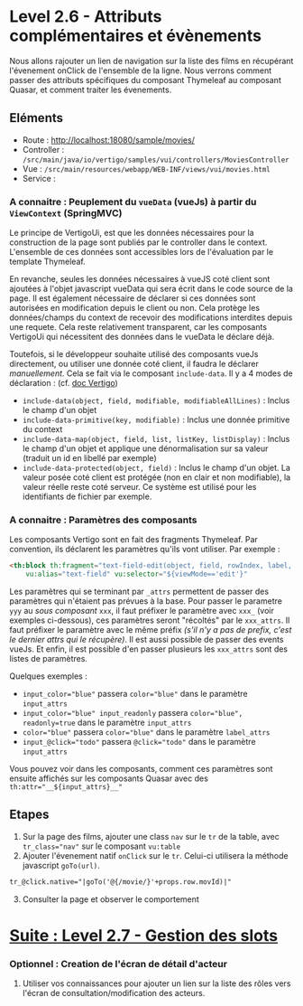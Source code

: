 # Level 2.6 - Attributs complémentaires et évènements

Nous allons rajouter un lien de navigation sur la liste des films en récupérant l'évenement onClick de l'ensemble de la ligne.
Nous verrons comment passer des attributs spécifiques du composant Thymeleaf au composant Quasar, et comment traiter les évenements.

## Eléments

- Route : [http://localhost:18080/sample/movies/](http://localhost:18080/sample/movies/)
- Controller : `/src/main/java/io/vertigo/samples/vui/controllers/MoviesController`
- Vue : `/src/main/resources/webapp/WEB-INF/views/vui/movies.html`
- Service : 



### A connaitre : Peuplement du `vueData` (vueJs) à partir du `ViewContext` (SpringMVC)

Le principe de VertigoUi, est que les données nécessaires pour la construction de la page sont publiés par le controller dans le context.
L'ensemble de ces données sont accessibles lors de l'évaluation par le template Thymeleaf.

En revanche, seules les données nécessaires à vueJS coté client sont ajoutées à l'objet javascript vueData qui sera écrit dans le code source de la page. 
Il est également nécessaire de déclarer si ces données sont autorisées en modification depuis le client ou non. Cela protège les données/champs du context de recevoir des modifications interdites depuis une requete.
Cela reste relativement transparent, car les composants VertigoUi qui nécessitent des données dans le vueData le déclare déjà.

Toutefois, si le développeur souhaite utilisé des composants vueJs directement, ou utiliser une donnée coté client, il faudra le déclarer *manuellement*.
Cela se fait via le composant `include-data`. Il y a 4 modes de déclaration : (cf. [doc Vertigo](https://vertigo-io.github.io/vertigo-docs/#/extensions/ui?id=composants-vertigo-ui-utils))
- `include-data(object, field, modifiable, modifiableAllLines)` : Inclus le champ d'un objet 
- `include-data-primitive(key, modifiable)` : Inclus une donnée primitive du context
- `include-data-map(object, field, list, listKey, listDisplay)` : Inclus le champ d'un objet et applique une dénormalisation sur sa valeur (traduit un id en libellé par exemple)
- `include-data-protected(object, field)` : Inclus le champ d'un objet. La valeur posée coté client est protégée (non en clair et non modifiable), la valeur réelle reste coté serveur. Ce système est utilisé pour les identifiants de fichier par exemple.


### A connaitre : Paramètres des composants

Les composants Vertigo sont en fait des fragments Thymeleaf. Par convention, ils déclarent les paramètres qu'ils vont utiliser.
Par exemple : 
```Html
<th:block th:fragment="text-field-edit(object, field, rowIndex, label, suffix, input_attrs, label_attrs)" 
	vu:alias="text-field" vu:selector="${viewMode=='edit'}"
```
Les paramètres qui se terminant par `_attrs` permettent de passer des paramètres qui n'étaient pas prévues à la base. 
Pour passer le parametre `yyy` au *sous composant* `xxx`, il faut préfixer le paramètre avec `xxx_` (voir exemples ci-dessous), ces paramètres seront "récoltés" par le `xxx_attrs`.
Il faut préfixer le paramètre avec le même préfix *(s'il n'y a pas de prefix, c'est le dernier attrs qui le récupère)*.
Il est aussi possible de passer des events vueJs. Et enfin, il est possible d'en passer plusieurs les `xxx_attrs` sont des listes de paramètres.

Quelques exemples : 
- `input_color="blue"` passera `color="blue"` dans le paramètre `input_attrs`
- `input_color="blue" input_readonly` passera `color="blue", readonly=true` dans le paramètre `input_attrs`
- `color="blue"` passera `color="blue"` dans le paramètre `label_attrs`
- `input_@click="todo"` passera `@click="todo"` dans le paramètre `input_attrs`

Vous pouvez voir dans les composants, comment ces paramètres sont ensuite affichés sur les composants Quasar avec des `th:attr="__${input_attrs}__"`

## Etapes 

1. Sur la page des films, ajouter une class `nav` sur le `tr` de la table, avec `tr_class="nav"` sur le composant `vu:table`
2. Ajouter l'évenement natif `onClick` sur le `tr`. Celui-ci utilisera la méthode javascript `goTo(url)`.
```Html
tr_@click.native="|goTo('@{/movie/}'+props.row.movId)|"
```
3. Consulter la page et observer le comportement

# [Suite : Level 2.7 - Gestion des slots](./Level2.7.md)

### Optionnel : Creation de l'écran de détail d'acteur

1. Utiliser vos connaissances pour ajouter un lien sur la liste des rôles vers l'écran de consultation/modification des acteurs.
